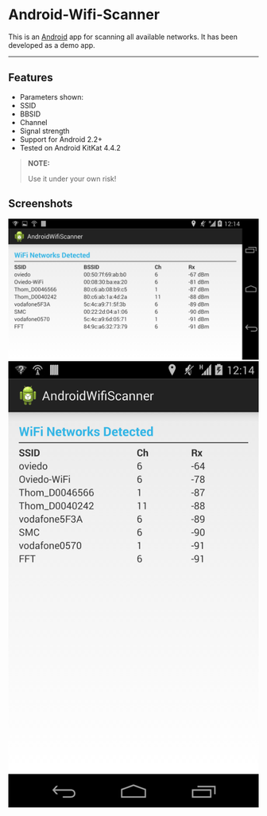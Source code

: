 Android-Wifi-Scanner
====================


This is an [Android][1] app for scanning all available networks. It has been developed as a demo app.

----------

Features
--------

* Parameters shown:
 * SSID
 * BBSID
 * Channel
 * Signal strength
* Support for Android 2.2+
* Tested on Android KitKat 4.4.2



> **NOTE:**
>
> Use it under your own risk!

Screenshots
-----------
![App in landscape mode][2]
![App in portrait mode][3]


  [1]: http://www.android.com/
  [2]: example/landscape.png
  [3]: example/portrait.png